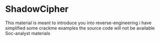 # ShadowCipher
This material is meant to introduce you into reverse-engineering 
i have simplified some crackme examples
the source code will not be available
Soc-analyst materials
